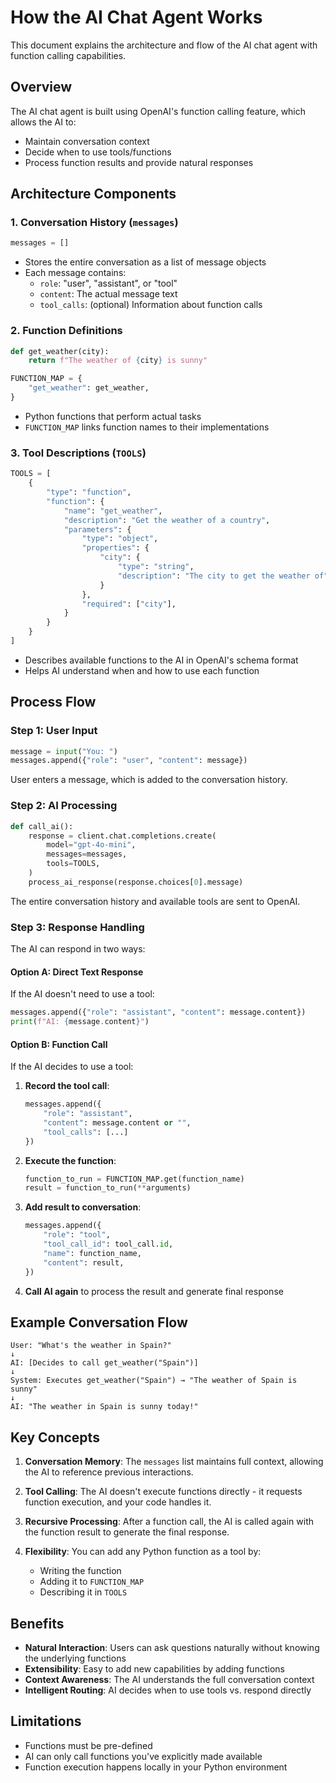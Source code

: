 # How the AI Chat Agent Works

This document explains the architecture and flow of the AI chat agent with function calling capabilities.

## Overview

The AI chat agent is built using OpenAI's function calling feature, which allows the AI to:
- Maintain conversation context
- Decide when to use tools/functions
- Process function results and provide natural responses

## Architecture Components

### 1. Conversation History (`messages`)
```python
messages = []
```
- Stores the entire conversation as a list of message objects
- Each message contains:
  - `role`: "user", "assistant", or "tool"
  - `content`: The actual message text
  - `tool_calls`: (optional) Information about function calls

### 2. Function Definitions
```python
def get_weather(city):
    return f"The weather of {city} is sunny"

FUNCTION_MAP = {
    "get_weather": get_weather,
}
```
- Python functions that perform actual tasks
- `FUNCTION_MAP` links function names to their implementations

### 3. Tool Descriptions (`TOOLS`)
```python
TOOLS = [
    {
        "type": "function",
        "function": {
            "name": "get_weather",
            "description": "Get the weather of a country",
            "parameters": {
                "type": "object",
                "properties": {
                    "city": {
                        "type": "string",
                        "description": "The city to get the weather of"
                    }
                },
                "required": ["city"],
            }
        }
    }
]
```
- Describes available functions to the AI in OpenAI's schema format
- Helps AI understand when and how to use each function

## Process Flow

### Step 1: User Input
```python
message = input("You: ")
messages.append({"role": "user", "content": message})
```
User enters a message, which is added to the conversation history.

### Step 2: AI Processing
```python
def call_ai():
    response = client.chat.completions.create(
        model="gpt-4o-mini",
        messages=messages,
        tools=TOOLS,
    )
    process_ai_response(response.choices[0].message)
```
The entire conversation history and available tools are sent to OpenAI.

### Step 3: Response Handling

The AI can respond in two ways:

#### Option A: Direct Text Response
If the AI doesn't need to use a tool:
```python
messages.append({"role": "assistant", "content": message.content})
print(f"AI: {message.content}")
```

#### Option B: Function Call
If the AI decides to use a tool:

1. **Record the tool call**:
   ```python
   messages.append({
       "role": "assistant",
       "content": message.content or "",
       "tool_calls": [...]
   })
   ```

2. **Execute the function**:
   ```python
   function_to_run = FUNCTION_MAP.get(function_name)
   result = function_to_run(**arguments)
   ```

3. **Add result to conversation**:
   ```python
   messages.append({
       "role": "tool",
       "tool_call_id": tool_call.id,
       "name": function_name,
       "content": result,
   })
   ```

4. **Call AI again** to process the result and generate final response

## Example Conversation Flow

```
User: "What's the weather in Spain?"
↓
AI: [Decides to call get_weather("Spain")]
↓
System: Executes get_weather("Spain") → "The weather of Spain is sunny"
↓
AI: "The weather in Spain is sunny today!"
```

## Key Concepts

1. **Conversation Memory**: The `messages` list maintains full context, allowing the AI to reference previous interactions.

2. **Tool Calling**: The AI doesn't execute functions directly - it requests function execution, and your code handles it.

3. **Recursive Processing**: After a function call, the AI is called again with the function result to generate the final response.

4. **Flexibility**: You can add any Python function as a tool by:
   - Writing the function
   - Adding it to `FUNCTION_MAP`
   - Describing it in `TOOLS`

## Benefits

- **Natural Interaction**: Users can ask questions naturally without knowing the underlying functions
- **Extensibility**: Easy to add new capabilities by adding functions
- **Context Awareness**: The AI understands the full conversation context
- **Intelligent Routing**: AI decides when to use tools vs. respond directly

## Limitations

- Functions must be pre-defined
- AI can only call functions you've explicitly made available
- Function execution happens locally in your Python environment